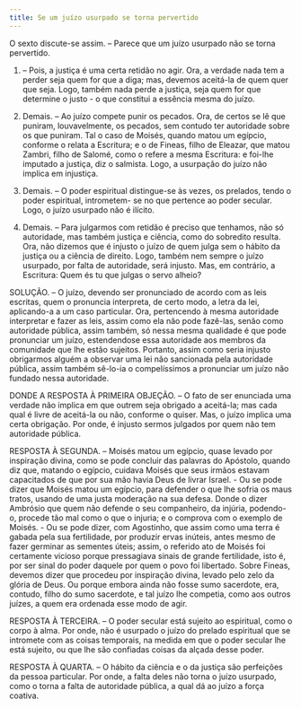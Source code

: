 ```yaml
---
title: Se um juízo usurpado se torna pervertido
---
```


O sexto discute-se assim. – Parece que um juízo usurpado não se torna pervertido.  

1. – Pois, a justiça é uma certa retidão no agir. Ora, a verdade nada tem a perder seja quem for que a diga; mas, devemos aceitá-la de quem quer que seja. Logo, também nada perde a justiça, seja quem for que determine o justo - o que constitui a essência mesma do juízo.  

2. Demais. – Ao juízo compete punir os pecados. Ora, de certos se lê que puniram, louvavelmente, os pecados, sem contudo ter autoridade sobre os que puniram. Tal o caso de Moisés, quando matou um egípcio, conforme o relata a Escritura; e o de Fineas, filho de Eleazar, que matou Zambri, filho de Salomé, como o refere a mesma Escritura: e foi-lhe imputado a justiça, diz o salmista. Logo, a usurpaçâo do juízo não implica em injustiça.  

3. Demais. – O poder espiritual distingue-se às vezes, os prelados, tendo o poder espiritual, intrometem- se no que pertence ao poder secular. Logo, o juízo usurpado não é ilícito.  

4. Demais. – Para julgarmos com retidão é preciso que tenhamos, não só autoridade, mas também justiça e ciência, como do sobredito resulta. Ora, não dizemos que é injusto o juízo de quem julga sem o hábito da justiça ou a ciência de direito. Logo, também nem sempre o juízo usurpado, por falta de autoridade, será injusto.  Mas, em contrário, a Escritura: Quem és tu que julgas o servo alheio?  

SOLUÇÃO. – O juízo, devendo ser pronunciado de acordo com as leis escritas, quem o pronuncia interpreta, de certo modo, a letra da lei, aplicando-a a um caso particular. Ora, pertencendo à mesma autoridade interpretar e fazer as leis, assim como ela não pode fazê-las, senão como autoridade pública, assim também, só nessa mesma qualidade é que pode pronunciar um juízo, estendendose essa autoridade aos membros da comunidade que lhe estão sujeitos. Portanto, assim como seria injusto obrigarmos alguém a observar uma lei não sancionada pela autoridade pública, assim também sê-lo-ia o compelíssimos a pronunciar um juízo não fundado nessa autoridade.  

DONDE A RESPOSTA À PRIMEIRA OBJEÇÃO. – O fato de ser enunciada uma verdade não implica em que outrem seja obrigado a aceitá-la; mas cada qual é livre de aceitá-la ou não, conforme o quiser. Mas, o juízo implica uma certa obrigação. Por onde, é injusto sermos julgados por quem não tem autoridade pública. 

RESPOSTA À SEGUNDA. – Moisés matou um egípcio, quase levado por inspiração divina, como se pode concluir das palavras do Apóstolo, quando diz que, matando o egípcio, cuidava Moisés que seus irmãos estavam capacitados de que por sua mão havia Deus de livrar Israel. - Ou se pode dizer que Moisés matou um egípcio, para defender o que lhe sofria os maus tratos, usando de uma justa moderação na sua defesa. Donde o dizer Ambrósio que quem não defende o seu companheiro, da injúria, podendo-o, procede tão mal como o que o injuria; e o comprova com o exemplo de Moisés. - Ou se pode dizer, com Agostinho, que assim como uma terra é gabada pela sua fertilidade, por produzir ervas inúteis, antes mesmo de fazer germinar as sementes úteis; assim, o referido ato de Moisés foi certamente vicioso porque pressagiava sinais de grande fertilidade, isto é, por ser sinal do poder daquele por quem o povo foi libertado. Sobre Fineas, devemos dizer que procedeu por inspiração divina, levado pelo zelo da glória de Deus. Ou porque embora ainda não fosse sumo sacerdote, era, contudo, filho do sumo sacerdote, e tal juízo lhe competia, como aos outros juízes, a quem era ordenada esse modo de agir.  

RESPOSTA À TERCEIRA. – O poder secular está sujeito ao espiritual, como o corpo à alma. Por onde, não é usurpado o juízo do prelado espiritual que se intromete com as coisas temporais, na medida em que o poder secular lhe está sujeito, ou que lhe são confiadas coisas da alçada desse poder.  

RESPOSTA À QUARTA. – O hábito da ciência e o da justiça são perfeições da pessoa particular. Por onde, a falta deles não torna o juízo usurpado, como o torna a falta de autoridade pública, a qual dá ao juízo a força coativa.